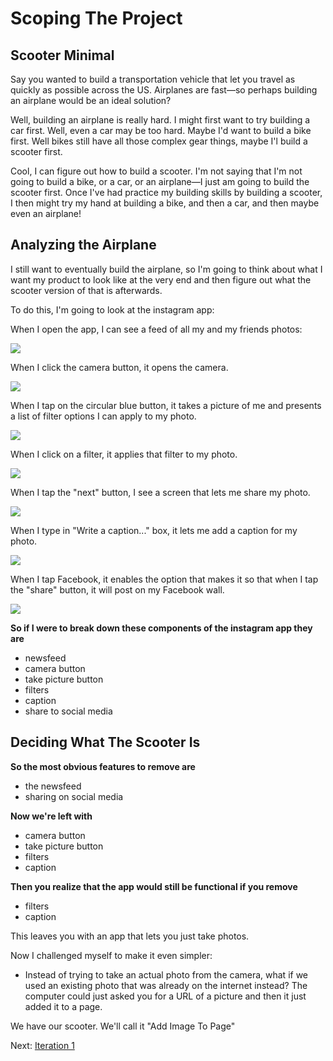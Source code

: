 # Scoping The Project

## Scooter Minimal

Say you wanted to build a transportation vehicle that let you travel as quickly as possible across the US. Airplanes are fast—so perhaps building an airplane would be an ideal solution?

Well, building an airplane is really hard. I might first want to try building a car first. Well, even a car may be too hard. Maybe I'd want to build a bike first. Well bikes still have all those complex gear things, maybe I'l build a scooter first.

Cool, I can figure out how to build a scooter. I'm not saying that I'm not going to build a bike, or a car, or an airplane—I just am going to build the scooter first. Once I've had practice my building skills by building a scooter, I then might try my hand at building a bike, and then a car, and then maybe even an airplane!

## Analyzing the Airplane

I still want to eventually build the airplane, so I'm going to think about what I want my product to look like at the very end and then figure out what the scooter version of that is afterwards.

To do this, I'm going to look at the instagram app:

When I open the app, I can see a feed of all my and my friends photos:

![](http://i.imgur.com/kgA5917.jpg)

When I click the camera button, it opens the camera.

![](http://i.imgur.com/3RfQP9M.jpg)

When I tap on the circular blue button, it takes a picture of me and presents a list of filter options I can apply to my photo.

![](http://i.imgur.com/23gAAxR.jpg)

When I click on a filter, it applies that filter to my photo.

![](http://i.imgur.com/fHwjUJF.jpg)

When I tap the "next" button, I see a screen that lets me share my photo.

![](http://i.imgur.com/W3x5QRI.jpg)

When I type in "Write a caption..." box, it lets me add a caption for my photo.

![](http://i.imgur.com/1gcPq3R.jpg)

When I tap Facebook, it enables the option that makes it so that when I tap the "share" button, it will post on my Facebook wall.

![](http://i.imgur.com/9CtrDVr.jpg)

**So if I were to break down these components of the instagram app they are**

- newsfeed
- camera button
- take picture button
- filters
- caption
- share to social media

## Deciding What The Scooter Is

**So the most obvious features to remove are**

- the newsfeed
- sharing on social media

**Now we're left with**

- camera button
- take picture button
- filters
- caption

**Then you realize that the app would still be functional if you remove**

- filters
- caption

This leaves you with an app that lets you just take photos.

Now I challenged myself to make it even simpler:

- Instead of trying to take an actual photo from the camera, what if we used an existing photo that was already on the internet instead? The computer could just asked you for a URL of a picture and then it just added it to a page.

We have our scooter. We'll call it "Add Image To Page"

Next: [Iteration 1](iteration1.m)